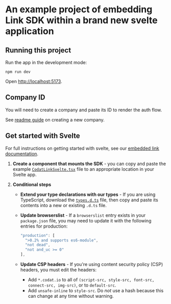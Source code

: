 # An example project of embedding Link SDK within a brand new svelte application

## Running this project

Run the app in the development mode:

```npm run dev```

Open [http://localhost:5173](http://localhost:5173).

## Company ID

You will need to create a company and paste its ID to render the auth flow.

See <a href="https://github.com/codatio/sdk-link/tree/main#create-a-new-company" target="_blank">readme guide</a> on creating a new company.

## Get started with Svelte

For full instructions on getting started with svelte, see our [embedded link documentation](https://docs.codat.io/auth-flow/authorize-embedded-link).

1. **Create a component that mounts the SDK** - you can copy and paste the example <a href="https://github.com/codatio/sdk-link/blob/main/snippets/CodatLink.Svelte" target="_blank">`CodatLinkSvelte.tsx`</a> file to an appropriate location in your Svelte app.

2. **Conditional steps**
   
    - **Extend your type declarations with our types** - If you are using TypeScript, download the <a href="https://github.com/codatio/sdk-link/blob/main/snippets/types.d.ts" target="_blank"> `types.d.ts`</a> file, then copy and paste its contents into a new or existing `.d.ts` file.
    
    - **Update browserslist** - If a `browserslist` entry exists in your `package.json` file, you may need to update it with the following entries for production:

      ```js
      "production": [
        ">0.2% and supports es6-module",
        "not dead",
        "not and_uc >= 0"
      ],
      ```

    - **Update CSP headers** - If you're using content security policy (CSP) headers, you must edit the headers:

      - Add `*.codat.io` to all of `(script-src, style-src, font-src, connect-src, img-src)`, or to `default-src`.
      - Add `unsafe-inline` to `style-src`. Do _not_ use a hash because this can change at any time without warning.
